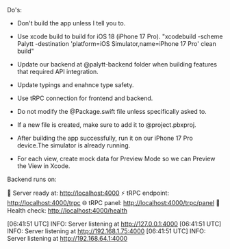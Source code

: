 Do's:

- Don't build the app unless I tell you to.
- Use xcode build to build for iOS 18 (iPhone 17 Pro). "xcodebuild -scheme Palytt -destination 'platform=iOS Simulator,name=iPhone 17 Pro' clean build"

- Update our backend at @palytt-backend folder when building features that required API integration.
- Update typings and enahnce type safety.
- Use tRPC connection for frontend and backend.
- Do not modify the @Package.swift file unless specifically asked to.
- If a new file is created, make sure to add it to @project.pbxproj.
- After building the app successfully, run it on our iPhone 17 Pro device.The simulator is already running.
- For each view, create mock data for Preview Mode so we can Preview the View in Xcode.

Backend runs on:

🚀 Server ready at: <http://localhost:4000>
⚡ tRPC endpoint: <http://localhost:4000/trpc>
🌐 tRPC panel: <http://localhost:4000/trpc/panel>
💓 Health check: <http://localhost:4000/health>

[06:41:51 UTC] INFO: Server listening at <http://127.0.0.1:4000>
[06:41:51 UTC] INFO: Server listening at <http://192.168.1.75:4000>
[06:41:51 UTC] INFO: Server listening at <http://192.168.64.1:4000>
